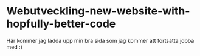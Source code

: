 # Webutveckling-new-website-with-hopfully-better-code
Här kommer jag ladda upp min bra sida som jag kommer att fortsätta jobba med :)
